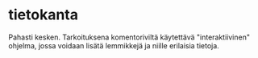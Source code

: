 # tietokanta

Pahasti kesken.
Tarkoituksena komentoriviltä käytettävä "interaktiivinen" ohjelma, jossa voidaan lisätä lemmikkejä ja niille erilaisia tietoja.
